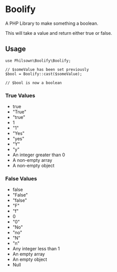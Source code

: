 # Boolify

A PHP Library to make something a boolean.

This will take a value and return either true or false.

## Usage

```lang=php
use Philsown\Boolify\Boolify;

// $someValue has been set previously
$bool = Boolify::cast($someValue);

// $bool is now a boolean
```

### True Values

* true
* "True"
* "true"
* 1
* "1"
* "Yes"
* "yes"
* "Y"
* "y"
* An integer greater than 0
* A non-empty array
* A non-empty object

### False Values

* false
* "False"
* "false"
* "F"
* "f"
* 0
* "0"
* "No"
* "no"
* "N"
* "n"
* Any integer less than 1
* An empty array
* An empty object
* Null
